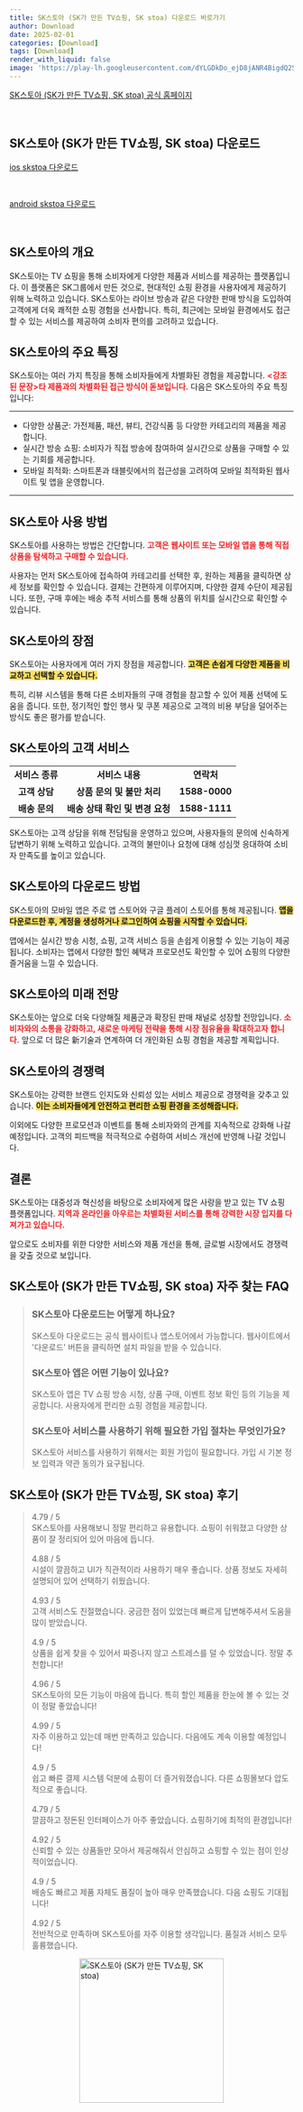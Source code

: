 ```yaml
---
title: SK스토아 (SK가 만든 TV쇼핑, SK stoa) 다운로드 바로가기
author: Download
date: 2025-02-01
categories: [Download]
tags: [Download]
render_with_liquid: false
image: 'https://play-lh.googleusercontent.com/dYLGDkDo_ejD8jANR4BigdQ2SjYLkUrwrX2Im9iU4xxxMTGfp7G6CK4ZAFFL-see4NPM=s256-rw'
---
```

<p><a class='click-button' title='SK스토아 (SK가 만든 TV쇼핑, SK stoa)' href='https://m.skstoa.com/' rel='nofollow'>SK스토아 (SK가 만든 TV쇼핑, SK stoa) 공식 홈페이지</a></p><br>
<h2 id='SK스토아 (SK가 만든 TV쇼핑, SK stoa)_다운로드'>SK스토아 (SK가 만든 TV쇼핑, SK stoa) 다운로드</h2>
<p><a class="click-button ios" title="skstoa 다운로드" href="https://apps.apple.com/kr/app/sk%EC%8A%A4%ED%86%A0%EC%95%84/id1129146609" rel="nofollow">ios skstoa 다운로드</a></p><br>
<p><a class="click-button android" title="skstoa 다운로드" href="https://play.google.comhttps://play.google.com/store/apps/details?id=sk.com.shopping" rel="nofollow">android skstoa 다운로드</a></p><br>


<h2 id='SK스토아의 개요'>SK스토아의 개요</h2>

<p>SK스토아는 TV 쇼핑을 통해 소비자에게 다양한 제품과 서비스를 제공하는 플랫폼입니다. 이 플랫폼은 SK그룹에서 만든 것으로, 현대적인 쇼핑 환경을 사용자에게 제공하기 위해 노력하고 있습니다. SK스토아는 라이브 방송과 같은 다양한 판매 방식을 도입하여 고객에게 더욱 쾌적한 쇼핑 경험을 선사합니다. 특히, 최근에는 모바일 환경에서도 접근할 수 있는 서비스를 제공하여 소비자 편의를 고려하고 있습니다.</p>

<h2 id='SK스토아의 주요 특징'>SK스토아의 주요 특징</h2>

<p>SK스토아는 여러 가지 특징을 통해 소비자들에게 차별화된 경험을 제공합니다. <b><span style="color: #ee2323;"><강조된 문장>타 제품과의 차별화된 접근 방식이 돋보입니다.</strong></b> 다음은 SK스토아의 주요 특징입니다:</p>

<hr />

<ul>
    <li>다양한 상품군: 가전제품, 패션, 뷰티, 건강식품 등 다양한 카테고리의 제품을 제공합니다.</li>
    <li>실시간 방송 쇼핑: 소비자가 직접 방송에 참여하여 실시간으로 상품을 구매할 수 있는 기회를 제공합니다.</li>
    <li>모바일 최적화: 스마트폰과 태블릿에서의 접근성을 고려하여 모바일 최적화된 웹사이트 및 앱을 운영합니다.</li>
</ul>

<hr />

<h2 id='SK스토아 사용 방법'>SK스토아 사용 방법</h2>

<p>SK스토아를 사용하는 방법은 간단합니다. <b><span style="color: #ee2323;">고객은 웹사이트 또는 모바일 앱을 통해 직접 상품을 탐색하고 구매할 수 있습니다.</b></span></p> 사용자는 먼저 SK스토아에 접속하여 카테고리를 선택한 후, 원하는 제품을 클릭하면 상세 정보를 확인할 수 있습니다. 결제는 간편하게 이루어지며, 다양한 결제 수단이 제공됩니다. 또한, 구매 후에는 배송 추적 서비스를 통해 상품의 위치를 실시간으로 확인할 수 있습니다.</p>

<h2 id='SK스토아의 장점'>SK스토아의 장점</h2>

<p>SK스토아는 사용자에게 여러 가지 장점을 제공합니다. <b><span style="background-color: #ffe066;">고객은 손쉽게 다양한 제품을 비교하고 선택할 수 있습니다.</b></span></p> 특히, 리뷰 시스템을 통해 다른 소비자들의 구매 경험을 참고할 수 있어 제품 선택에 도움을 줍니다. 또한, 정기적인 할인 행사 및 쿠폰 제공으로 고객의 비용 부담을 덜어주는 방식도 좋은 평가를 받습니다.</p>

<h2 id='SK스토아의 고객 서비스'>SK스토아의 고객 서비스</h2>

<table>
    <tr>
        <td style="text-align: center; height: 17px;"><b>서비스 종류</b></td>
        <td style="text-align: center; height: 17px;"><b>서비스 내용</b></td>
        <td style="text-align: center; height: 17px;"><b>연락처</b></td>
    </tr>
    <tr>
        <td style="text-align: center; height: 17px;"><b>고객 상담</b></td>
        <td style="text-align: center; height: 17px;"><b>상품 문의 및 불만 처리</b></td>
        <td style="text-align: center; height: 17px;"><b>1588-0000</b></td>
    </tr>
    <tr>
        <td style="text-align: center; height: 17px;"><b>배송 문의</b></td>
        <td style="text-align: center; height: 17px;"><b>배송 상태 확인 및 변경 요청</b></td>
        <td style="text-align: center; height: 17px;"><b>1588-1111</b></td>
    </tr>
</table>

<p>SK스토아는 고객 상담을 위해 전담팀을 운영하고 있으며, 사용자들의 문의에 신속하게 답변하기 위해 노력하고 있습니다. 고객의 불만이나 요청에 대해 성심껏 응대하여 소비자 만족도를 높이고 있습니다.</p>

<h2 id='SK스토아의 다운로드 방법'>SK스토아의 다운로드 방법</h2>

<p>SK스토아의 모바일 앱은 주로 앱 스토어와 구글 플레이 스토어를 통해 제공됩니다. <b><span style="background-color: #ffe066;">앱을 다운로드한 후, 계정을 생성하거나 로그인하여 쇼핑을 시작할 수 있습니다.</b></span></p> 앱에서는 실시간 방송 시청, 쇼핑, 고객 서비스 등을 손쉽게 이용할 수 있는 기능이 제공됩니다. 소비자는 앱에서 다양한 할인 혜택과 프로모션도 확인할 수 있어 쇼핑의 다양한 즐거움을 느낄 수 있습니다.</p>

<h2 id='SK스토아의 미래 전망'>SK스토아의 미래 전망</h2>

<p>SK스토아는 앞으로 더욱 다양해질 제품군과 확장된 판매 채널로 성장할 전망입니다. <b><span style="color: #ee2323;">소비자와의 소통을 강화하고, 새로운 마케팅 전략을 통해 시장 점유율을 확대하고자 합니다.</b></span> 앞으로 더 많은 新기술과 연계하여 더 개인화된 쇼핑 경험을 제공할 계획입니다.</p>

<h2 id='SK스토아의 경쟁력'>SK스토아의 경쟁력</h2>

<p>SK스토아는 강력한 브랜드 인지도와 신뢰성 있는 서비스 제공으로 경쟁력을 갖추고 있습니다. <b><span style="background-color: #ffe066;">이는 소비자들에게 안전하고 편리한 쇼핑 환경을 조성해줍니다.</b></span></p> 이외에도 다양한 프로모션과 이벤트를 통해 소비자와의 관계를 지속적으로 강화해 나갈 예정입니다. 고객의 피드백을 적극적으로 수렴하여 서비스 개선에 반영해 나갈 것입니다.</p>

<h2 id='결론'>결론</h2>

<p>SK스토아는 대중성과 혁신성을 바탕으로 소비자에게 많은 사랑을 받고 있는 TV 쇼핑 플랫폼입니다. <b><span style="color: #ee2323;">지역과 온라인을 아우르는 차별화된 서비스를 통해 강력한 시장 입지를 다져가고 있습니다.</b></span></p> 앞으로도 소비자를 위한 다양한 서비스와 제품 개선을 통해, 글로벌 시장에서도 경쟁력을 갖출 것으로 보입니다.</p>


<h2 id='SK스토아 (SK가 만든 TV쇼핑, SK stoa)_자주_찾는_FAQ'>SK스토아 (SK가 만든 TV쇼핑, SK stoa) 자주 찾는 FAQ</h2>
<div itemscope="" itemtype="https://schema.org/FAQPage"> 
<blockquote> 
<div itemscope="" itemprop="mainEntity" itemtype="https://schema.org/Question"> 
<h3 itemprop="name">SK스토아 다운로드는 어떻게 하나요?</h3> 
<div itemscope="" itemprop="acceptedAnswer" itemtype="https://schema.org/Answer"> 
<span itemprop="text"> 
<p>SK스토아 다운로드는 공식 웹사이트나 앱스토어에서 가능합니다. 웹사이트에서 '다운로드' 버튼을 클릭하면 설치 파일을 받을 수 있습니다.</p> 
</span> 
</div> 
</div> 

<div itemscope="" itemprop="mainEntity" itemtype="https://schema.org/Question"> 
<h3 itemprop="name">SK스토아 앱은 어떤 기능이 있나요?</h3> 
<div itemscope="" itemprop="acceptedAnswer" itemtype="https://schema.org/Answer"> 
<span itemprop="text"> 
<p>SK스토아 앱은 TV 쇼핑 방송 시청, 상품 구매, 이벤트 정보 확인 등의 기능을 제공합니다. 사용자에게 편리한 쇼핑 경험을 제공합니다.</p> 
</span> 
</div> 
</div> 

<div itemscope="" itemprop="mainEntity" itemtype="https://schema.org/Question"> 
<h3 itemprop="name">SK스토아 서비스를 사용하기 위해 필요한 가입 절차는 무엇인가요?</h3> 
<div itemscope="" itemprop="acceptedAnswer" itemtype="https://schema.org/Answer"> 
<span itemprop="text"> 
<p>SK스토아 서비스를 사용하기 위해서는 회원 가입이 필요합니다. 가입 시 기본 정보 입력과 약관 동의가 요구됩니다.</p> 
</span> 
</div> 
</div> 

</blockquote> 
</div>
<h2 id='SK스토아 (SK가 만든 TV쇼핑, SK stoa)_후기'>SK스토아 (SK가 만든 TV쇼핑, SK stoa) 후기</h2>
<div itemscope itemtype="https://schema.org/Product">
  <blockquote>
  <div itemprop="review" itemscope itemtype="https://schema.org/Review">
      <div itemprop="reviewRating" itemscope itemtype="https://schema.org/Rating"> <span itemprop="ratingValue">4.79</span> / <span itemprop="bestRating">5</span> </div>
      <span itemprop="reviewBody">SK스토아를 사용해보니 정말 편리하고 유용합니다. 쇼핑이 쉬워졌고 다양한 상품이 잘 정리되어 있어 마음에 듭니다.</span>
  </div>
  <br>
  <div itemprop="review" itemscope itemtype="https://schema.org/Review">
      <div itemprop="reviewRating" itemscope itemtype="https://schema.org/Rating"> <span itemprop="ratingValue">4.88</span> / <span itemprop="bestRating">5</span> </div>
      <span itemprop="reviewBody">시설이 깔끔하고 UI가 직관적이라 사용하기 매우 좋습니다. 상품 정보도 자세히 설명되어 있어 선택하기 쉬웠습니다.</span>
  </div>
  <br>
  <div itemprop="review" itemscope itemtype="https://schema.org/Review">
      <div itemprop="reviewRating" itemscope itemtype="https://schema.org/Rating"> <span itemprop="ratingValue">4.93</span> / <span itemprop="bestRating">5</span> </div>
      <span itemprop="reviewBody">고객 서비스도 친절했습니다. 궁금한 점이 있었는데 빠르게 답변해주셔서 도움을 많이 받았습니다.</span>
  </div>
  <br>
  <div itemprop="review" itemscope itemtype="https://schema.org/Review">
      <div itemprop="reviewRating" itemscope itemtype="schema.org/Rating"> <span itemprop="ratingValue">4.9</span> / <span itemprop="bestRating">5</span> </div>
      <span itemprop="reviewBody">상품을 쉽게 찾을 수 있어서 짜증나지 않고 스트레스를 덜 수 있었습니다. 정말 추천합니다!</span>
  </div>
  <br>
  <div itemprop="review" itemscope itemtype="schema.org/Review">
      <div itemprop="reviewRating" itemscope itemtype="https://schema.org/Rating"> <span itemprop="ratingValue">4.96</span> / <span itemprop="bestRating">5</span> </div>
      <span itemprop="reviewBody">SK스토아의 모든 기능이 마음에 듭니다. 특히 할인 제품을 한눈에 볼 수 있는 것이 정말 좋았습니다!</span>
  </div>
  <br>
  <div itemprop="review" itemscope itemtype="https://schema.org/Review">
      <div itemprop="reviewRating" itemscope itemtype="https://schema.org/Rating"> <span itemprop="ratingValue">4.99</span> / <span itemprop="bestRating">5</span> </div>
      <span itemprop="reviewBody">자주 이용하고 있는데 매번 만족하고 있습니다. 다음에도 계속 이용할 예정입니다!</span>
  </div>
  <br>
  <div itemprop="review" itemscope itemtype="https://schema.org/Review">
      <div itemprop="reviewRating" itemscope itemtype="https://schema.org/Rating"> <span itemprop="ratingValue">4.9</span> / <span itemprop="bestRating">5</span> </div>
      <span itemprop="reviewBody">쉽고 빠른 결제 시스템 덕분에 쇼핑이 더 즐거워졌습니다. 다른 쇼핑몰보다 압도적으로 좋습니다.</span>
  </div>
  <br>
  <div itemprop="review" itemscope itemtype="https://schema.org/Review">
      <div itemprop="reviewRating" itemscope itemtype="https://schema.org/Rating"> <span itemprop="ratingValue">4.79</span> / <span itemprop="bestRating">5</span> </div>
      <span itemprop="reviewBody">깔끔하고 정돈된 인터페이스가 아주 좋았습니다. 쇼핑하기에 최적의 환경입니다!</span>
  </div>
  <br>
  <div itemprop="review" itemscope itemtype="https://schema.org/Review">
      <div itemprop="reviewRating" itemscope itemtype="schema.org/Rating"> <span itemprop="ratingValue">4.92</span> / <span itemprop="bestRating">5</span> </div>
      <span itemprop="reviewBody">신뢰할 수 있는 상품들만 모아서 제공해줘서 안심하고 쇼핑할 수 있는 점이 인상적이었습니다.</span>
  </div>
  <br>
  <div itemprop="review" itemscope itemtype="https://schema.org/Review">
      <div itemprop="reviewRating" itemscope itemtype="schema.org/Rating"> <span itemprop="ratingValue">4.9</span> / <span itemprop="bestRating">5</span> </div>
      <span itemprop="reviewBody">배송도 빠르고 제품 자체도 품질이 높아 매우 만족했습니다. 다음 쇼핑도 기대됩니다!</span>
  </div>
  <br>
  <div itemprop="review" itemscope itemtype="https://schema.org/Review">
      <div itemprop="reviewRating" itemscope itemtype="schema.org/Rating"> <span itemprop="ratingValue">4.92</span> / <span itemprop="bestRating">5</span> </div>
      <span itemprop="reviewBody">전반적으로 만족하며 SK스토아를 자주 이용할 생각입니다. 품질과 서비스 모두 훌륭했습니다.</span>
  </div>
  </blockquote>
</div>
<figure class="image" style="display: flex; justify-content: center; align-items: center; margin: 0;"><img src="https://play-lh.googleusercontent.com/dYLGDkDo_ejD8jANR4BigdQ2SjYLkUrwrX2Im9iU4xxxMTGfp7G6CK4ZAFFL-see4NPM=s256-rw" alt="SK스토아 (SK가 만든 TV쇼핑, SK stoa)" width="256" height="256" style="max-width: 100%; height: auto;"></figure>